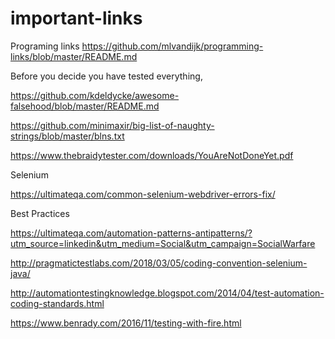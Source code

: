 # important-links

Programing links
https://github.com/mlvandijk/programming-links/blob/master/README.md

Before you decide you have tested everything,

https://github.com/kdeldycke/awesome-falsehood/blob/master/README.md

https://github.com/minimaxir/big-list-of-naughty-strings/blob/master/blns.txt

https://www.thebraidytester.com/downloads/YouAreNotDoneYet.pdf

Selenium

https://ultimateqa.com/common-selenium-webdriver-errors-fix/

Best Practices

https://ultimateqa.com/automation-patterns-antipatterns/?utm_source=linkedin&utm_medium=Social&utm_campaign=SocialWarfare

http://pragmatictestlabs.com/2018/03/05/coding-convention-selenium-java/

http://automationtestingknowledge.blogspot.com/2014/04/test-automation-coding-standards.html

https://www.benrady.com/2016/11/testing-with-fire.html
